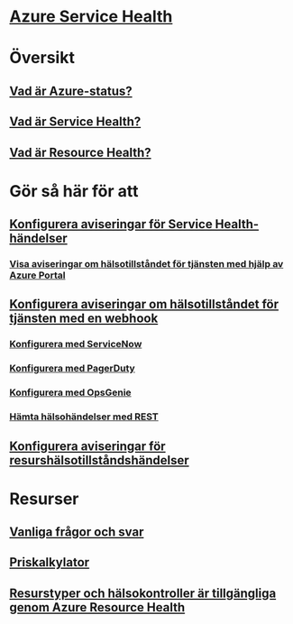 # [Azure Service Health](index.md)

# Översikt
## [Vad är Azure-status?](azure-status-overview.md)
## [Vad är Service Health?](service-health-overview.md)
## [Vad är Resource Health?](resource-health-overview.md)
# Gör så här för att
## [Konfigurera aviseringar för Service Health-händelser](../azure-monitor/platform/alerts-activity-log-service-notifications.md?toc=%2fazure%2fservice-health%2ftoc.json)
### [Visa aviseringar om hälsotillståndet för tjänsten med hjälp av Azure Portal](../monitoring-and-diagnostics/monitoring-service-notifications.md?toc=%2fazure%2fservice-health%2ftoc.json)
## [Konfigurera aviseringar om hälsotillståndet för tjänsten med en webhook](service-health-alert-webhook-guide.md)
### [Konfigurera med ServiceNow](service-health-alert-webhook-servicenow.md)
### [Konfigurera med PagerDuty](service-health-alert-webhook-pagerduty.md)
### [Konfigurera med OpsGenie](service-health-alert-webhook-opsgenie.md)
### [Hämta hälsohändelser med REST](service-health-rest.md)
## [Konfigurera aviseringar för resurshälsotillståndshändelser](resource-health-alert-arm-template-guide.md) 
# Resurser
## [Vanliga frågor och svar](resource-health-faq.md)
## [Priskalkylator](https://azure.microsoft.com/pricing/calculator/)
## [Resurstyper och hälsokontroller är tillgängliga genom Azure Resource Health](resource-health-checks-resource-types.md)